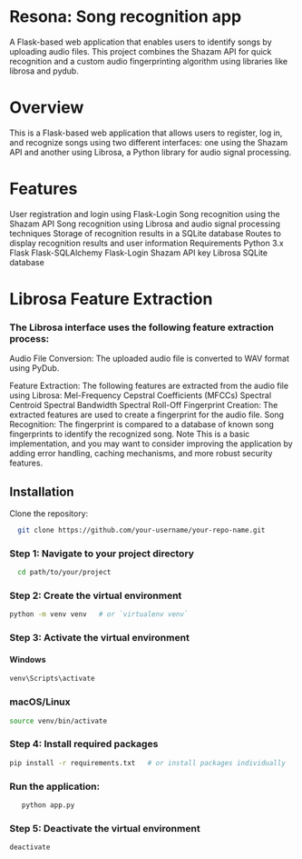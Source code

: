 
# Resona: Song recognition app

A Flask-based web application that enables users to identify songs by uploading audio files. This project combines the Shazam API for quick recognition and a custom audio fingerprinting algorithm using libraries like librosa and pydub.


# Overview


This is a Flask-based web application that allows users to register, log in, and recognize songs using two different interfaces: one using the Shazam API and another using Librosa, a Python library for audio signal processing.

# Features
User registration and login using Flask-Login
Song recognition using the Shazam API
Song recognition using Librosa and audio signal processing techniques
Storage of recognition results in a SQLite database
Routes to display recognition results and user information
Requirements
Python 3.x
Flask
Flask-SQLAlchemy
Flask-Login
Shazam API key
Librosa
SQLite database

# Librosa Feature Extraction
### The Librosa interface uses the following feature extraction process:

 Audio File Conversion: The uploaded audio file is converted to WAV format using PyDub.

Feature Extraction: The following features are extracted from the audio file using Librosa:
Mel-Frequency Cepstral Coefficients (MFCCs)
Spectral Centroid
Spectral Bandwidth
Spectral Roll-Off
Fingerprint Creation: The extracted features are used to create a fingerprint for the audio file.
Song Recognition: The fingerprint is compared to a database of known song fingerprints to identify the recognized song.
Note
This is a basic implementation, and you may want to consider improving the application by adding error handling, caching mechanisms, and more robust security features.
## Installation

Clone the repository:


```bash
  git clone https://github.com/your-username/your-repo-name.git
```


### Step 1: Navigate to your project directory
```bash
  cd path/to/your/project
```

### Step 2: Create the virtual environment
```bash
python -m venv venv   # or `virtualenv venv`
```

### Step 3: Activate the virtual environment
#### Windows
```bash
venv\Scripts\activate
```

### macOS/Linux
```bash
source venv/bin/activate
```

### Step 4: Install required packages
```bash
pip install -r requirements.txt   # or install packages individually
```


### Run the application:
```bash
   python app.py
```

### Step 5: Deactivate the virtual environment
```bash
deactivate
```


    

